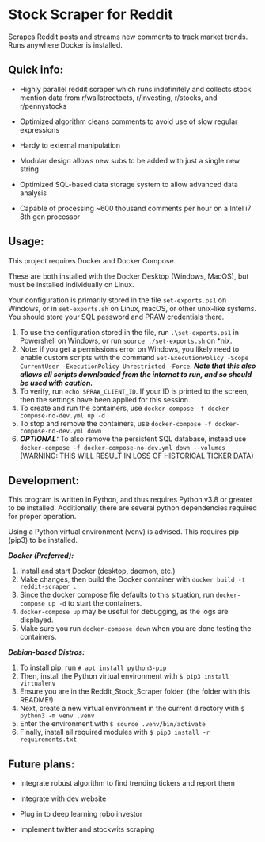 ﻿# Stock Scraper for Reddit
Scrapes Reddit posts and streams new comments to track market trends.
Runs anywhere Docker is installed.

## Quick info:
  - Highly parallel reddit scraper which runs indefinitely and collects stock mention data from r/wallstreetbets, r/investing, r/stocks, and r/pennystocks
  
  - Optimized algorithm cleans comments to avoid use of slow regular expressions
  
  - Hardy to external manipulation
  
  - Modular design allows new subs to be added with just a single new string
  
  - Optimized SQL-based data storage system to allow advanced data analysis
  
  - Capable of processing ~600 thousand comments per hour on a Intel i7 8th gen processor
  
## Usage:
  This project requires Docker and Docker Compose.

  These are both installed with the Docker Desktop (Windows, MacOS), but must be installed individually on Linux.

  Your configuration is primarily stored in the file ```set-exports.ps1``` on Windows, or in ```set-exports.sh``` on Linux, macOS, or other unix-like systems. You should store your SQL password and PRAW credentials there.

  1. To use the configuration stored in the file, run ```.\set-exports.ps1``` in Powershell on Windows, or run ```source ./set-exports.sh``` on *nix.
  2. Note: if you get a permissions error on Windows, you likely need to enable custom scripts with the command ```Set-ExecutionPolicy -Scope CurrentUser -ExecutionPolicy Unrestricted -Force```. ***Note that this also allows all scripts downloaded from the internet to run, and so should be used with caution.***
  3. To verify, run ```echo $PRAW_CLIENT_ID```. If your ID is printed to the screen, then the settings have been applied for this session.
  4. To create and run the containers, use ```docker-compose -f docker-compose-no-dev.yml up -d```
  5. To stop and remove the containers, use ```docker-compose -f docker-compose-no-dev.yml down```
  6. ***OPTIONAL:*** To also remove the persistent SQL database, instead use ```docker-compose -f docker-compose-no-dev.yml down --volumes``` (WARNING: THIS WILL RESULT IN LOSS OF HISTORICAL TICKER DATA)

## Development:
  This program is written in Python, and thus requires Python v3.8 or greater to be installed. Additionally, there are several python dependencies required for proper operation.

  Using a Python virtual environment (venv) is advised. This requires pip (pip3) to be installed.

  ***Docker (Preferred):***
  1. Install and start Docker (desktop, daemon, etc.)
  2. Make changes, then build the Docker container with ```docker build -t reddit-scraper .```
  3. Since the docker compose file defaults to this situation, run ```docker-compose up -d``` to start the containers.
  4. ```docker-compose up``` may be useful for debugging, as the logs are displayed.
  5. Make sure you run ```docker-compose down``` when you are done testing the containers.

  ***Debian-based Distros:***
  1. To install pip, run ```# apt install python3-pip```
  2. Then, install the Python virtual environment with ```$ pip3 install virtualenv```
  3. Ensure you are in the Reddit_Stock_Scraper folder. (the folder with this README!) 
  4. Next, create a new virtual environment in the current directory with ```$ python3 -m venv .venv```
  5. Enter the environment with ```$ source .venv/bin/activate```
  6. Finally, install all required modules with ```$ pip3 install -r requirements.txt```
    
## Future plans:
  - Integrate robust algorithm to find trending tickers and report them
  
  - Integrate with dev website
  
  - Plug in to deep learning robo investor
  
  - Implement twitter and stockwits scraping
